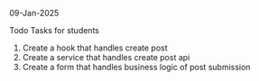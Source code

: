 09-Jan-2025

Todo Tasks for students

1. Create a hook that handles create post
2. Create a service that handles create post api
3. Create a form that handles business logic of post submission
